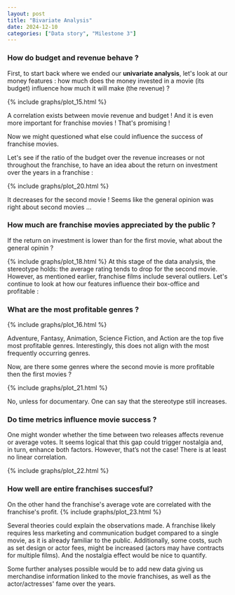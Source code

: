 ```yaml
---
layout: post
title: "Bivariate Analysis"
date: 2024-12-10
categories: ["Data story", "Milestone 3"]
---
```


### How do budget and revenue behave ?
First, to start back where we ended our **univariate analysis**, let's look at our money features : how much does the money invested in a movie (its budget) influence how much it will make (the revenue) ? 

{% include graphs/plot_15.html %}

A correlation exists between movie revenue and budget ! And it is even more important for franchise movies ! That's promising !

Now we might questioned what else could influence the success of franchise movies. 

Let's see if the ratio of the budget over the revenue increases or not throughout the franchise, to have an idea about the return on investment over the years in a franchise : 

{% include graphs/plot_20.html %}

It decreases for the second movie ! Seems like the general opinion was right about second movies ...

### How much are franchise movies appreciated by the public ?

If the return on investment is lower than for the first movie, what about the general opinin ?

{% include graphs/plot_18.html %}
At this stage of the data analysis, the stereotype holds: the average rating tends to drop for the second movie. However, as mentioned earlier, franchise films include several outliers. Let's continue to look at how our features influence their box-office and profitable :

### What are the most profitable genres ? 
{% include graphs/plot_16.html %}

Adventure, Fantasy, Animation, Science Fiction, and Action are the top five most profitable genres. Interestingly, this does not align with the most frequently occurring genres. 

Now, are there some genres where the second movie is more profitable then the first movies ? 

{% include graphs/plot_21.html %}

No, unless for documentary. One can say that the stereotype still increases. 


### Do time metrics influence movie success ? 

One might wonder whether the time between two releases affects revenue or average votes. It seems logical that this gap could trigger nostalgia and, in turn, enhance both factors. However, that’s not the case! There is at least no linear correlation.

{% include graphs/plot_22.html %}



### How well are entire franchises succesful? 

On the other hand the franchise's average vote are correlated with the franchise's profit.
{% include graphs/plot_23.html %}


Several theories could explain the observations made. A franchise likely requires less marketing and communication budget compared to a single movie, as it is already familiar to the public. Additionally, some costs, such as set design or actor fees, might be increased (actors may have contracts for multiple films). And the nostalgia effect would be nice to quantify.

Some further analyses possible would be to add new data giving us merchandise information linked to the movie franchises, as well as the actor/actresses' fame over the years.












